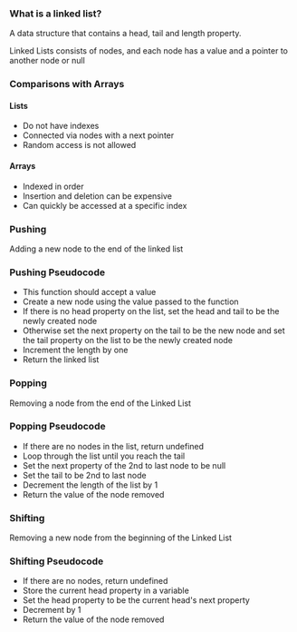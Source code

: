 ### What is a linked list?

A data structure that contains a head, tail and length property.

Linked Lists consists of nodes, and each node has a value and a pointer to another node or null

### Comparisons with Arrays

#### Lists

-   Do not have indexes
-   Connected via nodes with a next pointer
-   Random access is not allowed

#### Arrays

-   Indexed in order
-   Insertion and deletion can be expensive
-   Can quickly be accessed at a specific index

### Pushing

Adding a new node to the end of the linked list

### Pushing Pseudocode

-   This function should accept a value
-   Create a new node using the value passed to the function
-   If there is no head property on the list, set the head and tail to be the newly created node
-   Otherwise set the next property on the tail to be the new node and set the tail property on the list to be the newly created node
-   Increment the length by one
-   Return the linked list

### Popping

Removing a node from the end of the Linked List

### Popping Pseudocode

-   If there are no nodes in the list, return undefined
-   Loop through the list until you reach the tail
-   Set the next property of the 2nd to last node to be null
-   Set the tail to be 2nd to last node
-   Decrement the length of the list by 1
-   Return the value of the node removed

### Shifting

Removing a new node from the beginning of the Linked List

### Shifting Pseudocode

-   If there are no nodes, return undefined
-   Store the current head property in a variable
-   Set the head property to be the current head's next property
-   Decrement by 1
-   Return the value of the node removed
